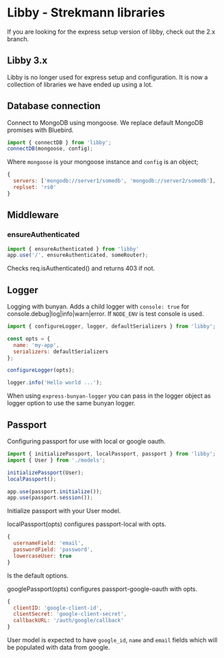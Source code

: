 Libby - Strekmann libraries
===========================

If you are looking for the express setup version of libby, check out the 2.x
branch.

Libby 3.x
---------

Libby is no longer used for express setup and configuration. It is now a
collection of libraries we have ended up using a lot.

Database connection
-------------------

Connect to MongoDB using mongoose. We replace default MongoDB promises with Bluebird.

```javascript
import { connectDB } from 'libby';
connectDB(mongoose, config);
```

Where `mongoose` is your mongoose instance and `config` is an object;
```javascript
{
  servers: ['mongodb://server1/somedb', 'mongodb://server2/somedb'],
  replset: 'rs0'
}
```

Middleware
----------

### ensureAuthenticated

```javascript
import { ensureAuthenticated } from 'libby'
app.use('/', ensureAuthenticated, someRouter);
```

Checks req.isAuthenticated() and returns 403 if not.

Logger
------

Logging with bunyan. Adds a child logger with `console: true` for console.debug|log|info|warn|error.
If `NODE_ENV` is test console is used.

```javascript
import { configureLogger, logger, defaultSerializers } from 'libby';

const opts = {
  name: 'my-app',
  serializers: defaultSerializers
};

configureLogger(opts);

logger.info('Hello world ...');
```

When using `express-bunyan-logger` you can pass in the logger object as logger option to use the same bunyan logger.

Passport
--------

Configuring passport for use with local or google oauth.

```javascript
import { initializePassport, localPassport, passport } from 'libby';
import { User } from './models';

initializePassport(User);
localPassport();

app.use(passport.initialize());
app.use(passport.session());
```

Initialize passport with your User model.

localPassport(opts) configures passport-local with opts.
```javascript
{
  usernameField: 'email',
  passwordField: 'password',
  lowercaseUser: true
}
```
Is the default options.

googlePassport(opts) configures passport-google-oauth with opts.
```javascript
{
  clientID: 'google-client-id',
  clientSecret: 'google-client-secret',
  callbackURL: '/auth/google/callback'
}
```

User model is expected to have `google_id`, `name` and `email` fields which will be populated with data from google.
